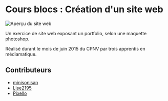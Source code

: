 # Cours blocs : Création d'un site web
![Aperçu du site web](http://image.noelshack.com/fichiers/2015/23/1433697531-capture-d-ecran-2015-06-07-a-19-17-07.png)

Un exercice de site web exposant un portfolio, selon une maquette photoshop.

Réalisé durant le mois de juin 2015 du CPNV par trois apprentis en médiamatique.

## Contributeurs
* [minisonisan](http://github.com/minisonisan)
* [Lise2195](http://github.com/Lise2195)
* [Pixello](http://github.com/Pixello)
